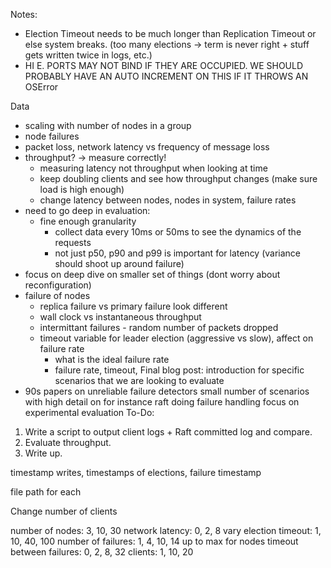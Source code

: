 Notes:
- Election Timeout needs to be much longer than Replication Timeout or else system breaks. (too many elections -> term is never right + stuff gets written twice in logs, etc.)
- HI E. PORTS MAY NOT BIND IF THEY ARE OCCUPIED. WE SHOULD PROBABLY HAVE AN AUTO INCREMENT ON THIS IF IT THROWS AN OSError


Data 
- scaling with number of nodes in a group
- node failures
- packet loss, network latency vs frequency of message loss
- throughput? -> measure correctly!
    - measuring latency not throughput when looking at time
    - keep doubling clients and see how throughput changes (make sure load is high enough)
    - change latency between nodes, nodes in system, failure rates
- need to go deep in evaluation:
    - fine enough granularity
        - collect data every 10ms or 50ms to see the dynamics of the requests
        - not just p50, p90 and p99 is important for latency (variance should shoot up around failure)
- focus on deep dive on smaller set of things (dont worry about reconfiguration)
- failure of nodes
    - replica failure vs primary failure look different
    - wall clock vs instantaneous throughput
    - intermittant failures - random number of packets dropped
    - timeout variable for leader election (aggressive vs slow), affect on failure rate
        - what is the ideal failure rate
        - failure rate, timeout, 
Final blog post:
introduction for specific scenarios that we are looking to evaluate
- 90s papers on unreliable failure detectors
small number of scenarios with high detail on for instance raft doing failure handling
focus on experimental evaluation
To-Do:
1. Write a script to output client logs + Raft committed log and compare. 
2. Evaluate throughput. 
3. Write up. 

timestamp writes,
timestamps of elections,
failure timestamp

file path for each

Change number of clients

number of nodes:    3, 10, 30
network latency:    0, 2, 8
vary election timeout:  1, 10, 40, 100
number of failures: 1, 4, 10, 14 up to max for nodes
timeout between failures:   0, 2, 8, 32
clients: 1, 10, 20